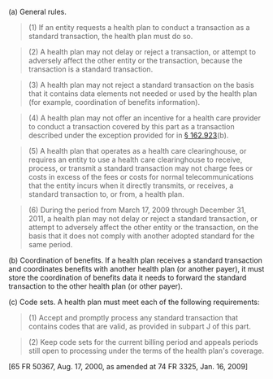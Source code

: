(a) General rules. 

> (1) If an entity requests a health plan to conduct a transaction as a standard transaction, the health plan must do so.

> (2) A health plan may not delay or reject a transaction, or attempt to adversely affect the other entity or the transaction, because the transaction is a standard transaction.

> (3) A health plan may not reject a standard transaction on the basis that it contains data elements not needed or used by the health plan (for example, coordination of benefits information).

> (4) A health plan may not offer an incentive for a health care provider to conduct a transaction covered by this part as a transaction described under the exception provided for in [§ 162.923](/hipaa/regulations/162-923-requirements-covered-entities/)(b).

> (5) A health plan that operates as a health care clearinghouse, or requires an entity to use a health care clearinghouse to receive, process, or transmit a standard transaction may not charge fees or costs in excess of the fees or costs for normal telecommunications that the entity incurs when it directly transmits, or receives, a standard transaction to, or from, a health plan.

> (6) During the period from March 17, 2009 through December 31, 2011, a health plan may not delay or reject a standard transaction, or attempt to adversely affect the other entity or the transaction, on the basis that it does not comply with another adopted standard for the same period.

(b) Coordination of benefits. If a health plan receives a standard transaction and coordinates benefits with another health plan (or another payer), it must store the coordination of benefits data it needs to forward the standard transaction to the other health plan (or other payer).

&#40;c) Code sets. A health plan must meet each of the following requirements:

> (1) Accept and promptly process any standard transaction that contains codes that are valid, as provided in subpart J of this part.

> (2) Keep code sets for the current billing period and appeals periods still open to processing under the terms of the health plan's coverage.

[65 FR 50367, Aug. 17, 2000, as amended at 74 FR 3325, Jan. 16, 2009]
